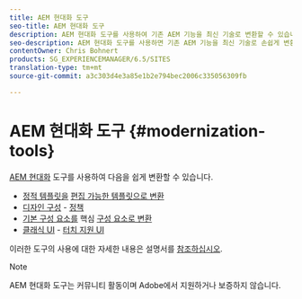 ```yaml
---
title: AEM 현대화 도구
seo-title: AEM 현대화 도구
description: AEM 현대화 도구를 사용하여 기존 AEM 기능을 최신 기술로 변환할 수 있습니다.
seo-description: AEM 현대화 도구를 사용하면 기존 AEM 기능을 최신 기술로 손쉽게 변환할 수 있습니다
contentOwner: Chris Bohnert
products: SG_EXPERIENCEMANAGER/6.5/SITES
translation-type: tm+mt
source-git-commit: a3c303d4e3a85e1b2e794bec2006c335056309fb

---
```



# AEM 현대화 도구 {#modernization-tools}

[AEM 현대화](http://opensource.adobe.com/aem-modernize-tools/) 도구를 사용하여 다음을 쉽게 변환할 수 있습니다.

* [정적 템플릿을](page-templates-static.md) [편집 가능한 템플릿으로 변환](page-templates-editable.md)
* [디자인 구성](page-templates-static.md) - [정책](page-templates-editable.md)
* [기본 구성 요소를](/help/sites-authoring/default-components-foundation.md) 핵심 [구성 요소로 변환](https://docs.adobe.com/content/help/en/experience-manager-core-components/using/introduction.html)
* [클래식 UI](website.md) - [터치 지원 UI](touch-ui-concepts.md)

이러한 도구의 사용에 대한 자세한 내용은 설명서를 [참조하십시오](http://opensource.adobe.com/aem-modernize-tools/).

>[!NOTE]
>
>AEM 현대화 도구는 커뮤니티 활동이며 Adobe에서 지원하거나 보증하지 않습니다.
